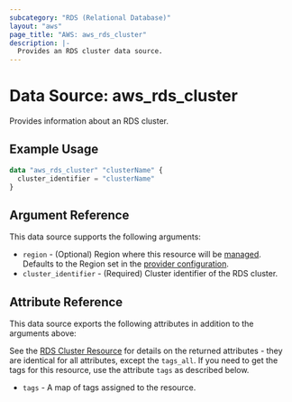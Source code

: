 ```yaml
---
subcategory: "RDS (Relational Database)"
layout: "aws"
page_title: "AWS: aws_rds_cluster"
description: |-
  Provides an RDS cluster data source.
---
```


# Data Source: aws_rds_cluster

Provides information about an RDS cluster.

## Example Usage

```terraform
data "aws_rds_cluster" "clusterName" {
  cluster_identifier = "clusterName"
}
```

## Argument Reference

This data source supports the following arguments:

* `region` - (Optional) Region where this resource will be [managed](https://docs.aws.amazon.com/general/latest/gr/rande.html#regional-endpoints). Defaults to the Region set in the [provider configuration](https://registry.terraform.io/providers/hashicorp/aws/latest/docs#aws-configuration-reference).
* `cluster_identifier` - (Required) Cluster identifier of the RDS cluster.

## Attribute Reference

This data source exports the following attributes in addition to the arguments above:

See the [RDS Cluster Resource](/docs/providers/aws/r/rds_cluster.html) for details on the
returned attributes - they are identical for all attributes, except the `tags_all`. If you need to get the tags for this resource, use the attribute `tags` as described below.

* `tags` - A map of tags assigned to the resource.

